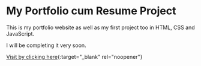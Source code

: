 # My Portfolio cum Resume Project

This is my portfolio website 
as well as my first project 
too in HTML, CSS and JavaScript.

I will be completing it very soon.

[Visit by clicking here](https://shubhamranswal.github.io/ "Shubham Singh Ranswal"){:target="_blank" rel="noopener"}
